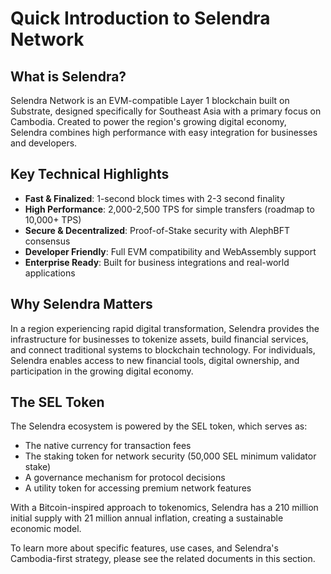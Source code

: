 # Quick Introduction to Selendra Network

## What is Selendra?

Selendra Network is an EVM-compatible Layer 1 blockchain built on Substrate, designed specifically for Southeast Asia with a primary focus on Cambodia. Created to power the region's growing digital economy, Selendra combines high performance with easy integration for businesses and developers.

## Key Technical Highlights

- **Fast & Finalized**: 1-second block times with 2-3 second finality
- **High Performance**: 2,000-2,500 TPS for simple transfers (roadmap to 10,000+ TPS)
- **Secure & Decentralized**: Proof-of-Stake security with AlephBFT consensus
- **Developer Friendly**: Full EVM compatibility and WebAssembly support
- **Enterprise Ready**: Built for business integrations and real-world applications

## Why Selendra Matters

In a region experiencing rapid digital transformation, Selendra provides the infrastructure for businesses to tokenize assets, build financial services, and connect traditional systems to blockchain technology. For individuals, Selendra enables access to new financial tools, digital ownership, and participation in the growing digital economy.

## The SEL Token

The Selendra ecosystem is powered by the SEL token, which serves as:
- The native currency for transaction fees
- The staking token for network security (50,000 SEL minimum validator stake)
- A governance mechanism for protocol decisions
- A utility token for accessing premium network features

With a Bitcoin-inspired approach to tokenomics, Selendra has a 210 million initial supply with 21 million annual inflation, creating a sustainable economic model.

To learn more about specific features, use cases, and Selendra's Cambodia-first strategy, please see the related documents in this section. 